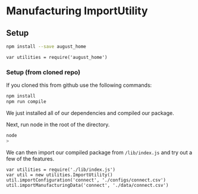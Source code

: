 # Manufacturing ImportUtility

## Setup

```bash
npm install --save august_home 
```

```node
var utilities = require('august_home')
```

### Setup (from cloned repo)

If you cloned this from github use the following commands:

```bash
npm install
npm run compile
```

We just installed all of our dependencies and compiled our package.

Next, run node in the root of the directory.
```bash
node
>
```

We can then import our compiled package from `/lib/index.js` and
try out a few of the features.
```node
var utilities = require('./lib/index.js')
var util = new utilities.ImportUtility()
util.importConfiguration('connect', './configs/connect.csv')
util.importManufacturingData('connect', './data/connect.csv')
```
